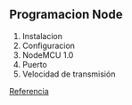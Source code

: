 ## Programacion Node

1. Instalacion
1. Configuracion
  1. NodeMCU 1.0
  1. Puerto
  1. Velocidad de transmisión

[Referencia](
https://www.luisllamas.es/esp8266-nodemcu/)